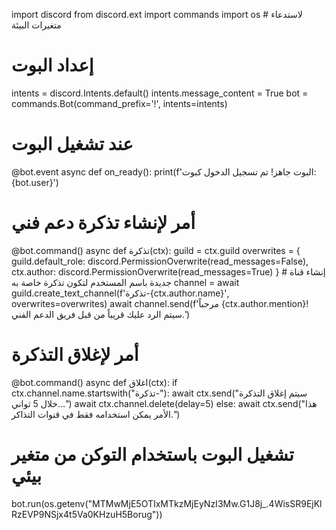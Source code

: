import discord
from discord.ext import commands
import os  # لاستدعاء متغيرات البيئة

# إعداد البوت
intents = discord.Intents.default()
intents.message_content = True
bot = commands.Bot(command_prefix='!', intents=intents)

# عند تشغيل البوت
@bot.event
async def on_ready():
    print(f'البوت جاهز! تم تسجيل الدخول كبوت: {bot.user}')

# أمر لإنشاء تذكرة دعم فني
@bot.command()
async def تذكرة(ctx):
    guild = ctx.guild
    overwrites = {
        guild.default_role: discord.PermissionOverwrite(read_messages=False),
        ctx.author: discord.PermissionOverwrite(read_messages=True)
    }
    # إنشاء قناة جديدة باسم المستخدم لتكون تذكرة خاصة به
    channel = await guild.create_text_channel(f'تذكرة-{ctx.author.name}', overwrites=overwrites)
    await channel.send(f'مرحباً {ctx.author.mention}! سيتم الرد عليك قريباً من قبل فريق الدعم الفني.')

# أمر لإغلاق التذكرة
@bot.command()
async def اغلاق(ctx):
    if ctx.channel.name.startswith("تذكرة-"):
        await ctx.send("سيتم إغلاق التذكرة خلال 5 ثواني...")
        await ctx.channel.delete(delay=5)
    else:
        await ctx.send("هذا الأمر يمكن استخدامه فقط في قنوات التذاكر.")

# تشغيل البوت باستخدام التوكن من متغير بيئي
bot.run(os.getenv("MTMwMjE5OTIxMTkzMjEyNzI3Mw.G1J8j_.4WisSR9EjKlRzEVP9NSjx4t5Va0KHzuH5Borug"))
